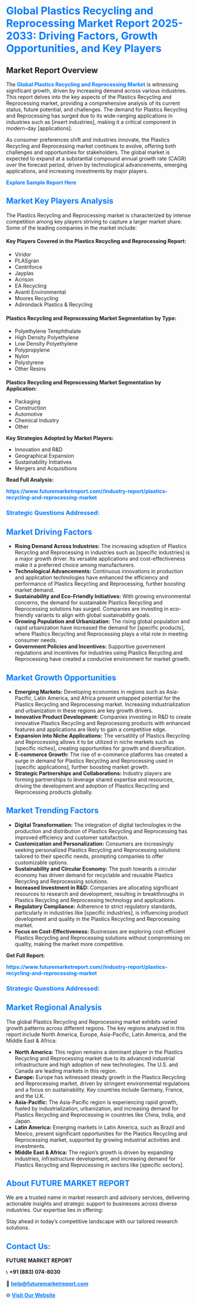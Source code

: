 <h1 style="color: #007BFF;">Global Plastics Recycling and Reprocessing Market Report 2025-2033: Driving Factors, Growth Opportunities, and Key Players</h1>

<section id="overview">
<h2>Market Report Overview</h2>
<p>The <a href="https://www.futuremarketreport.com//industry-report/plastics-recycling-and-reprocessing-market" style="color: #007BFF; text-decoration: none;"><strong>Global Plastics Recycling and Reprocessing Market</strong></a> is witnessing significant growth, driven by increasing demand across various industries. This report delves into the key aspects of the Plastics Recycling and Reprocessing market, providing a comprehensive analysis of its current status, future potential, and challenges. The demand for Plastics Recycling and Reprocessing has surged due to its wide-ranging applications in industries such as [insert industries], making it a critical component in modern-day [applications].</p>
<p>As consumer preferences shift and industries innovate, the Plastics Recycling and Reprocessing market continues to evolve, offering both challenges and opportunities for stakeholders. The global market is expected to expand at a substantial compound annual growth rate (CAGR) over the forecast period, driven by technological advancements, emerging applications, and increasing investments by major players.</p>
</section>

<section id="overview">
<p><a href="https://www.futuremarketreport.com//request-sample/reportId=58394" style="color: #007BFF; text-decoration: none;"><strong>Explore Sample Report Here</strong></a></p>
</section>

<section id="key-players">
<h2 style="color: #007BFF;">Market Key Players Analysis</h2>
<p>The Plastics Recycling and Reprocessing market is characterized by intense competition among key players striving to capture a larger market share. Some of the leading companies in the market include:</p>
<h4>Key Players Covered in the Plastics Recycling and Reprocessing Report:</h4>
<ul><li>Viridor</li><li>PLASgran</li><li>Centriforce</li><li>Jayplas</li><li>Acrison</li><li>EA Recycling</li><li>Avanti Environmental</li><li>Moores Recycling</li><li>Adirondack Plastics &amp; Recycling</li></ul>
<h4>Plastics Recycling and Reprocessing Market Segmentation by Type:</h4>
<ul><li>Polyethylene Terephthalate</li><li>High Density Polyethylene</li><li>Low Density Polyethylene</li><li>Polypropylene</li><li>Nylon</li><li>Polystyrene</li><li>Other Resins</li></ul>

<h4>Plastics Recycling and Reprocessing Market Segmentation by Application:</h4>
<ul><li>Packaging</li><li>Construction</li><li>Automotive</li><li>Chemical Industry</li><li>Other</li></ul>
<p><strong>Key Strategies Adopted by Market Players:</strong></p>
<ul>
<li>Innovation and R&D</li>
<li>Geographical Expansion</li>
<li>Sustainability Initiatives</li>
<li>Mergers and Acquisitions</li>
</ul>
</section>

<section>
<p><strong>Read Full Analysis: </strong></p><a href="https://www.futuremarketreport.com//industry-report/plastics-recycling-and-reprocessing-market" style="color: #007BFF; text-decoration: none;"><strong>https://www.futuremarketreport.com//industry-report/plastics-recycling-and-reprocessing-market</strong></a>
<h3 style="color: #007BFF;">Strategic Questions Addressed:</h3>
</section>

<section id="driving-factors">
<h2 style="color: #007BFF;">Market Driving Factors</h2>
<ul>
<li><strong>Rising Demand Across Industries:</strong> The increasing adoption of Plastics Recycling and Reprocessing in industries such as [specific industries] is a major growth driver. Its versatile applications and cost-effectiveness make it a preferred choice among manufacturers.</li>
<li><strong>Technological Advancements:</strong> Continuous innovations in production and application technologies have enhanced the efficiency and performance of Plastics Recycling and Reprocessing, further boosting market demand.</li>
<li><strong>Sustainability and Eco-Friendly Initiatives:</strong> With growing environmental concerns, the demand for sustainable Plastics Recycling and Reprocessing solutions has surged. Companies are investing in eco-friendly variants to align with global sustainability goals.</li>
<li><strong>Growing Population and Urbanization:</strong> The rising global population and rapid urbanization have increased the demand for [specific products], where Plastics Recycling and Reprocessing plays a vital role in meeting consumer needs.</li>
<li><strong>Government Policies and Incentives:</strong> Supportive government regulations and incentives for industries using Plastics Recycling and Reprocessing have created a conducive environment for market growth.</li>
</ul>
</section>

<section id="growth-opportunities">
<h2 style="color: #007BFF;">Market Growth Opportunities</h2>
<ul>
<li><strong>Emerging Markets:</strong> Developing economies in regions such as Asia-Pacific, Latin America, and Africa present untapped potential for the Plastics Recycling and Reprocessing market. Increasing industrialization and urbanization in these regions are key growth drivers.</li>
<li><strong>Innovative Product Development:</strong> Companies investing in R&D to create innovative Plastics Recycling and Reprocessing products with enhanced features and applications are likely to gain a competitive edge.</li>
<li><strong>Expansion into Niche Applications:</strong> The versatility of Plastics Recycling and Reprocessing allows it to be utilized in niche markets such as [specific niches], creating opportunities for growth and diversification.</li>
<li><strong>E-commerce Growth:</strong> The rise of e-commerce platforms has created a surge in demand for Plastics Recycling and Reprocessing used in [specific applications], further boosting market growth.</li>
<li><strong>Strategic Partnerships and Collaborations:</strong> Industry players are forming partnerships to leverage shared expertise and resources, driving the development and adoption of Plastics Recycling and Reprocessing products globally.</li>
</ul>
</section>

<section id="trending-factors">
<h2 style="color: #007BFF;">Market Trending Factors</h2>
<ul>
<li><strong>Digital Transformation:</strong> The integration of digital technologies in the production and distribution of Plastics Recycling and Reprocessing has improved efficiency and customer satisfaction.</li>
<li><strong>Customization and Personalization:</strong> Consumers are increasingly seeking personalized Plastics Recycling and Reprocessing solutions tailored to their specific needs, prompting companies to offer customizable options.</li>
<li><strong>Sustainability and Circular Economy:</strong> The push towards a circular economy has driven demand for recyclable and reusable Plastics Recycling and Reprocessing solutions.</li>
<li><strong>Increased Investment in R&D:</strong> Companies are allocating significant resources to research and development, resulting in breakthroughs in Plastics Recycling and Reprocessing technology and applications.</li>
<li><strong>Regulatory Compliance:</strong> Adherence to strict regulatory standards, particularly in industries like [specific industries], is influencing product development and quality in the Plastics Recycling and Reprocessing market.</li>
<li><strong>Focus on Cost-Effectiveness:</strong> Businesses are exploring cost-efficient Plastics Recycling and Reprocessing solutions without compromising on quality, making the market more competitive.</li>
</ul>
</section>

<section>
<p><strong>Get Full Report: </strong></p><a href="https://www.futuremarketreport.com//industry-report/plastics-recycling-and-reprocessing-market" style="color: #007BFF; text-decoration: none;"><strong>https://www.futuremarketreport.com//industry-report/plastics-recycling-and-reprocessing-market</strong></a>
<h3 style="color: #007BFF;">Strategic Questions Addressed:</h3>
</section>


<section id="regional-analysis">
<h2 style="color: #007BFF;">Market Regional Analysis</h2>
<p>The global Plastics Recycling and Reprocessing market exhibits varied growth patterns across different regions. The key regions analyzed in this report include North America, Europe, Asia-Pacific, Latin America, and the Middle East & Africa:</p>
<ul>
<li><strong>North America:</strong> This region remains a dominant player in the Plastics Recycling and Reprocessing market due to its advanced industrial infrastructure and high adoption of new technologies. The U.S. and Canada are leading markets in this region.</li>
<li><strong>Europe:</strong> Europe has witnessed steady growth in the Plastics Recycling and Reprocessing market, driven by stringent environmental regulations and a focus on sustainability. Key countries include Germany, France, and the U.K.</li>
<li><strong>Asia-Pacific:</strong> The Asia-Pacific region is experiencing rapid growth, fueled by industrialization, urbanization, and increasing demand for Plastics Recycling and Reprocessing in countries like China, India, and Japan.</li>
<li><strong>Latin America:</strong> Emerging markets in Latin America, such as Brazil and Mexico, present significant opportunities for the Plastics Recycling and Reprocessing market, supported by growing industrial activities and investments.</li>
<li><strong>Middle East & Africa:</strong> The region’s growth is driven by expanding industries, infrastructure development, and increasing demand for Plastics Recycling and Reprocessing in sectors like [specific sectors].</li>
</ul>
</section>

<footer>
<h2 style="color: #007BFF;">About FUTURE MARKET REPORT</h2>
<p>We are a trusted name in market research and advisory services, delivering actionable insights and strategic support to businesses across diverse industries. Our expertise lies in offering:</p>

<p>Stay ahead in today’s competitive landscape with our tailored research solutions.</p>

<h2 style="color: #007BFF;">Contact Us:</h2>
<p><strong>FUTURE MARKET REPORT</strong></p>
<p>📞 <strong>+91 (883) 074-8030</strong></p>
<p>📧 <strong><a href="mailto:help@futuremarketreport.com" style="color: #007BFF;">help@futuremarketreport.com</a></strong></p>
<p>🌐 <strong><a href="https://www.futuremarketreport.com/" style="color: #007BFF;">Visit Our Website</a></strong></p>
</footer>